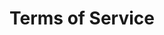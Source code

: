 ---
title: Terms of Service
subtitle: 
layout: page
order: 601
menu: false
toc: false
outputs: none
---
